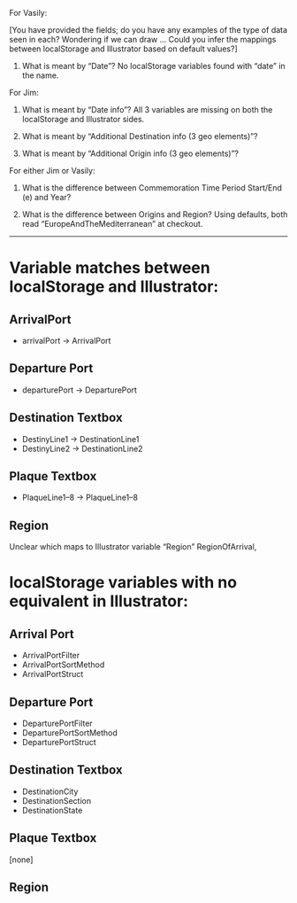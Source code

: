 For Vasily:

[You have provided the fields; do you have any examples of the type of data seen in each? Wondering if we can draw ... Could you infer the mappings between localStorage and Illustrator based on default values?]

1. What is meant by “Date”? No localStorage variables found with “date” in the name.

For Jim:

1. What is meant by “Date info”? All 3 variables are missing on both the localStorage and Illustrator sides.

2. What is meant by “Additional Destination info (3 geo elements)”?

3. What is meant by “Additional Origin info (3 geo elements)”?

For either Jim or Vasily:

1. What is the difference between Commemoration Time Period Start/End (e) and Year?

2. What is the difference between Origins and Region? Using defaults, both read “EuropeAndTheMediterranean” at checkout.

----

# Variable matches between localStorage and Illustrator:

## ArrivalPort
- arrivalPort → ArrivalPort

## Departure Port
- departurePort → DeparturePort

## Destination Textbox
- DestinyLine1 → DestinationLine1
- DestinyLine2 → DestinationLine2

## Plaque Textbox
- PlaqueLine1–8 → PlaqueLine1–8

## Region
Unclear which maps to Illustrator variable “Region”
RegionOfArrival,


# localStorage variables with no equivalent in Illustrator:

## Arrival Port
- ArrivalPortFilter
- ArrivalPortSortMethod
- ArrivalPortStruct

## Departure Port
- DeparturePortFilter
- DeparturePortSortMethod
- DeparturePortStruct

## Destination Textbox
- DestinationCity
- DestinationSection
- DestinationState

## Plaque Textbox
[none]

## Region